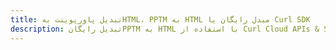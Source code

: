 ---title: تبدیل پاورپوینت بهHTML، PPTM به HTML مبدل رایگان یا Curl SDKdescription: تبدیل رایگانPPTM به HTML با استفاده از Curl Cloud APIs & SDK. همچنین اسناد Microsoft PowerPoint را در Cloud ایجاد، ویرایش و رندر کنید.---